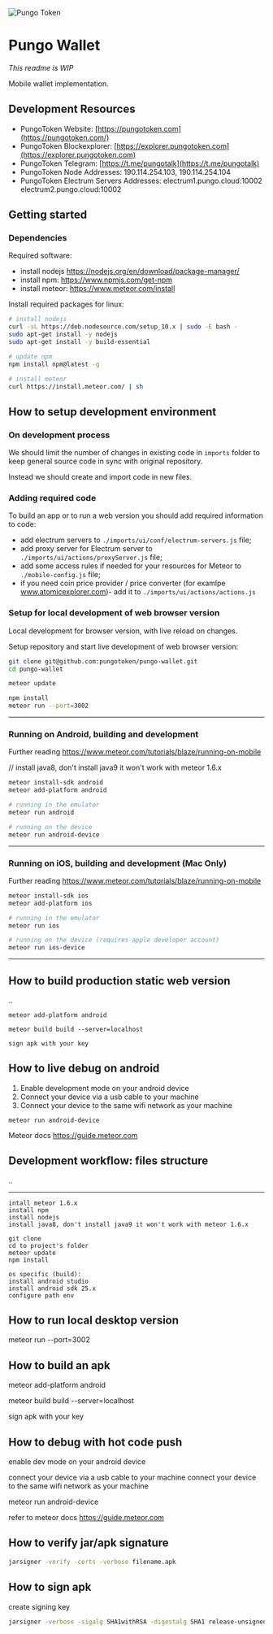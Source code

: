 ![Pungo Token](https://i.ibb.co/T0cFLpx/token-regular-small.png)

# Pungo Wallet

_This readme is WIP_

Mobile wallet implementation.

## Development Resources

- PungoToken Website: [https://pungotoken.com](https://pungotoken.com/)
- PungoToken Blockexplorer: [https://explorer.pungotoken.com](https://explorer.pungotoken.com)
- PungoToken Telegram: [https://t.me/pungotalk](https://t.me/pungotalk)
- PungoToken Node Addresses:  190.114.254.103, 190.114.254.104
- PungoToken Electrum Servers Addresses: electrum1.pungo.cloud:10002 electrum2.pungo.cloud:10002

## Getting started

### Dependencies

Required software:

- install nodejs https://nodejs.org/en/download/package-manager/
- install npm: https://www.npmjs.com/get-npm
- install meteor: https://www.meteor.com/install

Install required packages for linux:

```sh
# install nodejs
curl -sL https://deb.nodesource.com/setup_10.x | sudo -E bash -
sudo apt-get install -y nodejs
sudo apt-get install -y build-essential

# update npm
npm install npm@latest -g

# install meteor
curl https://install.meteor.com/ | sh
```


## How to setup development environment

### On development process

We should limit the number of changes in existing code in `imports` folder to keep general source code in sync with original repository.

Instead we should create and import code in new files.

### Adding required code

To build an app or to run a web version you should add required information to code:

- add electrum servers to `./imports/ui/conf/electrum-servers.js` file;
- add proxy server for Electrum server to `./imports/ui/actions/proxyServer.js` file;
- add some access rules if needed for your resources for Meteor to `./mobile-config.js` file;
- if you need coin price provider / price converter (for examlpe www.atomicexplorer.com)- add it to `./imports/ui/actions/actions.js`

### Setup for local development of web browser version

Local development for browser version, with live reload on changes.

Setup repository and start live development of web browser version:

```sh
git clone git@github.com:pungotoken/pungo-wallet.git
cd pungo-wallet

meteor update

npm install
meteor run --port=3002
```


---

### Running on Android, building and development

Further reading https://www.meteor.com/tutorials/blaze/running-on-mobile

// install java8, don't install java9 it won't work with meteor 1.6.x

```sh
meteor install-sdk android
meteor add-platform android

# running in the emulator
meteor run android

# running on the device
meteor run android-device
```

---

### Running on iOS, building and development (Mac Only)

Further reading https://www.meteor.com/tutorials/blaze/running-on-mobile

```sh
meteor install-sdk ios
meteor add-platform ios

# running in the emulator
meteor run ios

# running on the device (requires apple developer account)
meteor run ios-device
```

---

## How to build production static web version

..


```
meteor add-platform android

meteor build build --server=localhost

sign apk with your key
```

## How to live debug on android

1. Enable development mode on your android device
2. Connect your device via a usb cable to your machine
3. Connect your device to the same wifi network as your machine

```
meteor run android-device
```

Meteor docs https://guide.meteor.com


## Development workflow: files structure

..


---


```
intall meteor 1.6.x
install npm
install nodejs
install java8, don't install java9 it won't work with meteor 1.6.x

git clone
cd to project's folder
meteor update
npm install

os specific (build):
install android studio
install android sdk 25.x
configure path env
```

## How to run local desktop version
meteor run --port=3002

## How to build an apk
meteor add-platform android

meteor build build --server=localhost

sign apk with your key

## How to debug with hot code push
enable dev mode on your android device

connect your device via a usb cable to your machine
connect your device to the same wifi network as your machine

meteor run android-device

refer to meteor docs https://guide.meteor.com

## How to verify jar/apk signature

```sh
jarsigner -verify -certs -verbose filename.apk
```

## How to sign apk
create signing key

```sh
jarsigner -verbose -sigalg SHA1withRSA -digestalg SHA1 release-unsigned.apk agama-app
```
